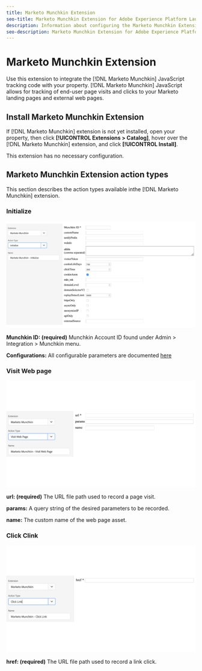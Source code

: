```yaml
---
title: Marketo Munchkin Extension
seo-title: Marketo Munchkin Extension for Adobe Experience Platform Launch
description: Information about configuring the Marketo Munchkin Extension, and the options available when using this extension to build a rule
seo-description: Marketo Munchkin Extension for Adobe Experience Platform Launch
---
```


# Marketo Munchkin Extension

Use this extension to integrate the [!DNL Marketo Munchkin] JavaScript tracking code with your property. [!DNL Marketo Munchkin] JavaScript allows for tracking of end-user page visits and clicks to your Marketo landing pages and external web pages.

## Install Marketo Munchkin Extension

If [!DNL Marketo Munchkin] extension is not yet installed, open your property, then click **[!UICONTROL Extensions > Catalog]**, hover over the [!DNL Marketo Munchkin] extension, and click **[!UICONTROL Install]**.

This extension has no necessary configuration.

## Marketo Munchkin Extension action types

This section describes the action types available inthe  [!DNL Marketo Munchkin] extension.

### Initialize

![](/help/assets/munchkin-Init.png)

**Munchkin ID: (required)** Munchkin Account ID found under Admin > Integration > Munchkin menu.

**Configurations:** All configurable parameters are documented [here](https://developers.marketo.com/javascript-api/lead-tracking/configuration/)

### Visit Web page

![](/help/assets/munchkin-visit-page.png)

**url: (required)** The URL file path used to record a page visit.

**params:** A query string of the desired parameters to be recorded.

**name:** The custom name of the web page asset.

### Click Clink

![](/help/assets/munchkin-click-link.png)

**href: (required)** The URL file path used to record a link click.
